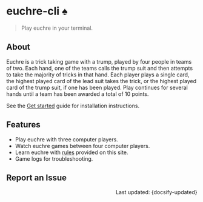 # euchre-cli :spades:

> Play euchre in your terminal.

## About

Euchre is a trick taking game with a trump, played by four people in teams of two.
Each hand, one of the teams calls the trump suit and then attempts to take the
majority of tricks in that hand. Each player plays a single card, the highest played
card of the lead suit takes the trick, or the highest played card of the trump
suit, if one has been played. Play continues for several hands until a team has
been awarded a total of 10 points.

See the [Get started](get-started.md) guide for installation instructions.

## Features

- Play euchre with three computer players.
- Watch euchre games between four computer players.
- Learn euchre with [rules](rules.md) provided on this site.
- Game logs for troubleshooting.

## Report an Issue

<div style="text-align: right">Last updated: {docsify-updated}</div>
